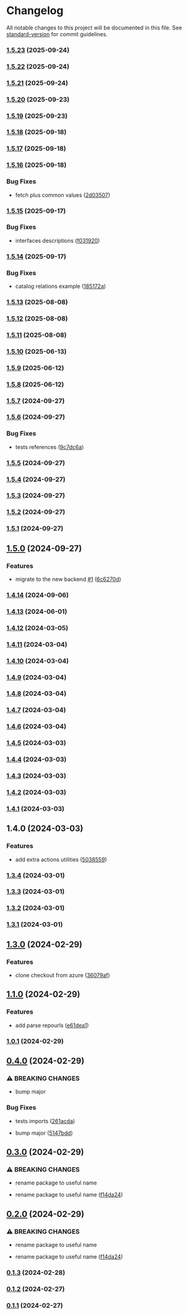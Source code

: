 # Changelog

All notable changes to this project will be documented in this file. See [standard-version](https://github.com/conventional-changelog/standard-version) for commit guidelines.

### [1.5.23](https://github.com/kode3tech/k3t-backstage-plugin-scaffolder-backend-module-plus/compare/v1.5.22...v1.5.23) (2025-09-24)

### [1.5.22](https://github.com/kode3tech/k3t-backstage-plugin-scaffolder-backend-module-plus/compare/v1.5.21...v1.5.22) (2025-09-24)

### [1.5.21](https://github.com/kode3tech/k3t-backstage-plugin-scaffolder-backend-module-plus/compare/v1.5.20...v1.5.21) (2025-09-24)

### [1.5.20](https://github.com/kode3tech/k3t-backstage-plugin-scaffolder-backend-module-plus/compare/v1.5.19...v1.5.20) (2025-09-23)

### [1.5.19](https://github.com/kode3tech/k3t-backstage-plugin-scaffolder-backend-module-plus/compare/v1.5.18...v1.5.19) (2025-09-23)

### [1.5.18](https://github.com/kode3tech/k3t-backstage-plugin-scaffolder-backend-module-plus/compare/v1.5.17...v1.5.18) (2025-09-18)

### [1.5.17](https://github.com/kode3tech/k3t-backstage-plugin-scaffolder-backend-module-plus/compare/v1.5.16...v1.5.17) (2025-09-18)

### [1.5.16](https://github.com/kode3tech/k3t-backstage-plugin-scaffolder-backend-module-plus/compare/v1.5.15...v1.5.16) (2025-09-18)


### Bug Fixes

* fetch plus common values ([2d03507](https://github.com/kode3tech/k3t-backstage-plugin-scaffolder-backend-module-plus/commit/2d03507fd228da5b1316d27a2439f4667980c843))

### [1.5.15](https://github.com/kode3tech/k3t-backstage-plugin-scaffolder-backend-module-plus/compare/v1.5.14...v1.5.15) (2025-09-17)


### Bug Fixes

* interfaces descriptions ([f031920](https://github.com/kode3tech/k3t-backstage-plugin-scaffolder-backend-module-plus/commit/f03192096e278c63a6fae6df653af76325641f02))

### [1.5.14](https://github.com/kode3tech/k3t-backstage-plugin-scaffolder-backend-module-plus/compare/v1.5.13...v1.5.14) (2025-09-17)


### Bug Fixes

* catalog relations example ([185172a](https://github.com/kode3tech/k3t-backstage-plugin-scaffolder-backend-module-plus/commit/185172add35ea9abeee584b4b94be0c627366765))

### [1.5.13](https://github.com/kode3tech/k3t-backstage-plugin-scaffolder-backend-module-plus/compare/v1.5.12...v1.5.13) (2025-08-08)

### [1.5.12](https://github.com/kode3tech/k3t-backstage-plugin-scaffolder-backend-module-plus/compare/v1.5.11...v1.5.12) (2025-08-08)

### [1.5.11](https://github.com/kode3tech/k3t-backstage-plugin-scaffolder-backend-module-plus/compare/v1.5.10...v1.5.11) (2025-08-08)

### [1.5.10](https://github.com/kode3tech/k3t-backstage-plugin-scaffolder-backend-module-plus/compare/v1.5.9...v1.5.10) (2025-06-13)

### [1.5.9](https://github.com/kode3tech/k3t-backstage-plugin-scaffolder-backend-module-plus/compare/v1.5.8...v1.5.9) (2025-06-12)

### [1.5.8](https://github.com/kode3tech/k3t-backstage-plugin-scaffolder-backend-module-plus/compare/v1.5.7...v1.5.8) (2025-06-12)

### [1.5.7](https://github.com/kode3tech/k3t-backstage-plugin-scaffolder-backend-module-plus/compare/v1.5.6...v1.5.7) (2024-09-27)

### [1.5.6](https://github.com/kode3tech/k3t-backstage-plugin-scaffolder-backend-module-plus/compare/v1.5.5...v1.5.6) (2024-09-27)


### Bug Fixes

* tests references ([9c7dc6a](https://github.com/kode3tech/k3t-backstage-plugin-scaffolder-backend-module-plus/commit/9c7dc6af73d71b55dcce533dd0c6b289dac9210a))

### [1.5.5](https://github.com/kode3tech/k3t-backstage-plugin-scaffolder-backend-module-plus/compare/v1.5.4...v1.5.5) (2024-09-27)

### [1.5.4](https://github.com/kode3tech/k3t-backstage-plugin-scaffolder-backend-module-plus/compare/v1.5.3...v1.5.4) (2024-09-27)

### [1.5.3](https://github.com/kode3tech/k3t-backstage-plugin-scaffolder-backend-module-plus/compare/v1.5.2...v1.5.3) (2024-09-27)

### [1.5.2](https://github.com/kode3tech/k3t-backstage-plugin-scaffolder-backend-module-plus/compare/v1.5.1...v1.5.2) (2024-09-27)

### [1.5.1](https://github.com/kode3tech/k3t-backstage-plugin-scaffolder-backend-module-plus/compare/v1.5.0...v1.5.1) (2024-09-27)

## [1.5.0](https://github.com/kode3tech/k3t-backstage-plugin-scaffolder-backend-module-plus/compare/v1.4.14...v1.5.0) (2024-09-27)


### Features

* migrate to the new backend [#1](https://github.com/kode3tech/k3t-backstage-plugin-scaffolder-backend-module-plus/issues/1) ([6c6270d](https://github.com/kode3tech/k3t-backstage-plugin-scaffolder-backend-module-plus/commit/6c6270df1a5119027064a7a3b66e91f716e33aea))

### [1.4.14](https://github.com/kode3tech/k3t-backstage-plugin-scaffolder-backend-module-plus/compare/v1.4.13...v1.4.14) (2024-09-06)

### [1.4.13](https://github.com/kode3tech/k3t-backstage-plugin-scaffolder-backend-module-plus/compare/v1.4.12...v1.4.13) (2024-06-01)

### [1.4.12](https://github.com/kode3tech/k3t-backstage-plugin-scaffolder-backend-module-plus/compare/v1.4.11...v1.4.12) (2024-03-05)

### [1.4.11](https://github.com/kode3tech/k3t-backstage-plugin-scaffolder-backend-module-plus/compare/v1.4.10...v1.4.11) (2024-03-04)

### [1.4.10](https://github.com/kode3tech/k3t-backstage-plugin-scaffolder-backend-module-plus/compare/v1.4.9...v1.4.10) (2024-03-04)

### [1.4.9](https://github.com/kode3tech/k3t-backstage-plugin-scaffolder-backend-module-plus/compare/v1.4.8...v1.4.9) (2024-03-04)

### [1.4.8](https://github.com/kode3tech/backstage-proto/compare/v1.4.7...v1.4.8) (2024-03-04)

### [1.4.7](https://github.com/kode3tech/backstage-proto/compare/v1.4.6...v1.4.7) (2024-03-04)

### [1.4.6](https://github.com/kode3tech/backstage-proto/compare/v1.4.5...v1.4.6) (2024-03-04)

### [1.4.5](https://github.com/kode3tech/backstage-proto/compare/v1.4.4...v1.4.5) (2024-03-03)

### [1.4.4](https://github.com/kode3tech/backstage-proto/compare/v1.4.3...v1.4.4) (2024-03-03)

### [1.4.3](https://github.com/kode3tech/backstage-proto/compare/v1.4.2...v1.4.3) (2024-03-03)

### [1.4.2](https://github.com/kode3tech/backstage-proto/compare/v1.4.1...v1.4.2) (2024-03-03)

### [1.4.1](https://github.com/kode3tech/backstage-proto/compare/v1.4.0...v1.4.1) (2024-03-03)

## 1.4.0 (2024-03-03)


### Features

* add extra actions utilities ([5038559](https://github.com/kode3tech/backstage-proto/commit/5038559f249c9e7eadf40fa0f758e68402a020b0))

### [1.3.4](https://github.com/kode3tech/backstage-proto/compare/v0.2.19...v1.3.4) (2024-03-01)

### [1.3.3](https://github.com/kode3tech/backstage-proto/compare/v1.3.2...v1.3.3) (2024-03-01)

### [1.3.2](https://github.com/kode3tech/backstage-proto/compare/v0.2.18...v1.3.2) (2024-03-01)

### [1.3.1](https://github.com/kode3tech/backstage-proto/compare/v1.2.2...v1.3.1) (2024-03-01)

## [1.3.0](https://github.com/kode3tech/backstage-proto/compare/v1.2.0...v1.3.0) (2024-02-29)


### Features

* clone checkout from azure ([36079af](https://github.com/kode3tech/backstage-proto/commit/36079af0b2197be56d482aeed298f279004dba34))

## [1.1.0](https://github.com/kode3tech/backstage-proto/compare/v1.0.1...v1.1.0) (2024-02-29)


### Features

* add parse repourls ([e61dea1](https://github.com/kode3tech/backstage-proto/commit/e61dea1d2319e2172f88683969529aba87a8c57e))

### [1.0.1](https://github.com/kode3tech/backstage-proto/compare/v0.4.0...v1.0.1) (2024-02-29)

## [0.4.0](https://github.com/kode3tech/backstage-proto/compare/v0.3.0...v0.4.0) (2024-02-29)


### ⚠ BREAKING CHANGES

* bump major

### Bug Fixes

* tests imports ([261acda](https://github.com/kode3tech/backstage-proto/commit/261acda9bbec7d4b9c383328f6545149f3421525))


* bump major ([5147bdd](https://github.com/kode3tech/backstage-proto/commit/5147bddcf3acee538f6b1930b183fd4f2064b811))

## [0.3.0](https://github.com/kode3tech/backstage-proto/compare/v0.1.3...v0.3.0) (2024-02-29)


### ⚠ BREAKING CHANGES

* rename package to useful name

* rename package to useful name ([f14da24](https://github.com/kode3tech/backstage-proto/commit/f14da24065cb5528fcf68b362b1924318e7507af))

## [0.2.0](https://github.com/kode3tech/backstage-proto/compare/v0.1.3...v0.2.0) (2024-02-29)


### ⚠ BREAKING CHANGES

* rename package to useful name

* rename package to useful name ([f14da24](https://github.com/kode3tech/backstage-proto/commit/f14da24065cb5528fcf68b362b1924318e7507af))

### [0.1.3](https://github.com/kode3tech/backstage-proto/compare/v0.2.16...v0.1.3) (2024-02-28)

### [0.1.2](https://github.com/kode3tech/backstage-proto/compare/v0.1.1...v0.1.2) (2024-02-27)

### [0.1.1](https://github.com/kode3tech/backstage-proto/compare/v0.2.14...v0.1.1) (2024-02-27)
